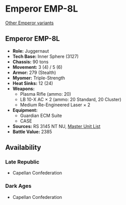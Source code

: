 # Emperor EMP-8L

[Other Emperor variants](../emperor.md)

## Emperor EMP-8L
- **Role:** Juggernaut
- **Tech Base:** Inner Sphere (3127)
- **Chassis:** 90 tons
- **Movement:** 3 (4) / 5 (6)
- **Armor:** 279 (Stealth)
- **Myomer:** Triple-Strength
- **Heat Sinks:** 12 (24)
- **Weapons:**
  - Plasma Rifle (ammo: 20)
  - LB 10-X AC × 2 (ammo: 20 Standard, 20 Cluster)
  - Medium Re-Engineered Laser × 2
- **Equipment:**
  - Guardian ECM Suite
  - CASE
- **Sources:** RS 3145 NT NU, [Master Unit List](http://masterunitlist.info/Unit/Details/6851/emperor-emp-8l)
- **Battle Value:** 2385

## Availability

### Late Republic
- Capellan Confederation

### Dark Ages
- Capellan Confederation

